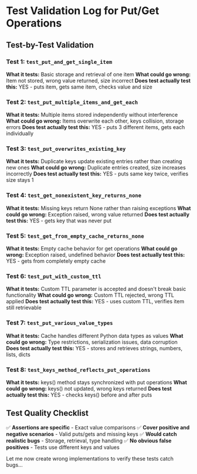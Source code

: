 # Test Validation Log for Put/Get Operations

## Test-by-Test Validation

### Test 1: `test_put_and_get_single_item`
**What it tests:** Basic storage and retrieval of one item
**What could go wrong:** Item not stored, wrong value returned, size incorrect
**Does test actually test this:** YES - puts item, gets same item, checks value and size

### Test 2: `test_put_multiple_items_and_get_each`
**What it tests:** Multiple items stored independently without interference
**What could go wrong:** Items overwrite each other, keys collision, storage errors
**Does test actually test this:** YES - puts 3 different items, gets each individually

### Test 3: `test_put_overwrites_existing_key`
**What it tests:** Duplicate keys update existing entries rather than creating new ones
**What could go wrong:** Duplicate entries created, size increases incorrectly
**Does test actually test this:** YES - puts same key twice, verifies size stays 1

### Test 4: `test_get_nonexistent_key_returns_none`
**What it tests:** Missing keys return None rather than raising exceptions
**What could go wrong:** Exception raised, wrong value returned
**Does test actually test this:** YES - gets key that was never put

### Test 5: `test_get_from_empty_cache_returns_none`
**What it tests:** Empty cache behavior for get operations
**What could go wrong:** Exception raised, undefined behavior
**Does test actually test this:** YES - gets from completely empty cache

### Test 6: `test_put_with_custom_ttl`
**What it tests:** Custom TTL parameter is accepted and doesn't break basic functionality
**What could go wrong:** Custom TTL rejected, wrong TTL applied
**Does test actually test this:** YES - uses custom TTL, verifies item still retrievable

### Test 7: `test_put_various_value_types`
**What it tests:** Cache handles different Python data types as values
**What could go wrong:** Type restrictions, serialization issues, data corruption
**Does test actually test this:** YES - stores and retrieves strings, numbers, lists, dicts

### Test 8: `test_keys_method_reflects_put_operations`
**What it tests:** keys() method stays synchronized with put operations
**What could go wrong:** keys() not updated, wrong keys returned
**Does test actually test this:** YES - checks keys() before and after puts

## Test Quality Checklist
✅ **Assertions are specific** - Exact value comparisons
✅ **Cover positive and negative scenarios** - Valid puts/gets and missing keys
✅ **Would catch realistic bugs** - Storage, retrieval, type handling
✅ **No obvious false positives** - Tests use different keys and values

Let me now create wrong implementations to verify these tests catch bugs...
